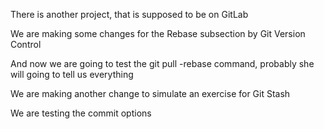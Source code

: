 There is another project, that is supposed to be on GitLab

We are making some changes for the Rebase subsection by Git Version Control

And now we are going to test the git pull -rebase command, probably she will going to tell us everything

We are making another change to simulate an exercise for Git Stash

We are testing the commit options
